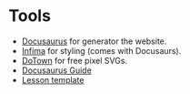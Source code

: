# Tools
- [Docusaurus](https://docusaurus.io/) for generator the website.
- [Infima](https://infima.dev/) for styling (comes with Docusaurs).
- [DoTown](https://dotown.maeda-design-room.net/) for free pixel SVGs.
- [Docusaurus Guide](https://github.com/CodeSnaps/docusaurus-guide/blob/main/docs/getting%20started/markdown.md?plain=1)
- [Lesson template](https://github.com/TheOdinProject/curriculum/blob/main/templates/lesson-example.md)